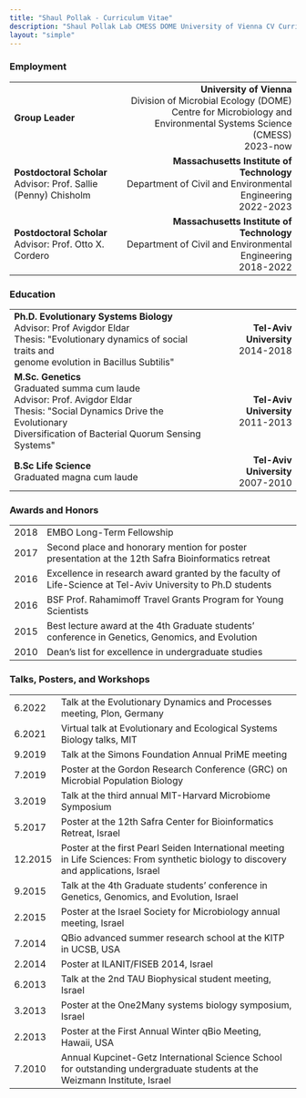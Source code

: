 ```yaml
---
title: "Shaul Pollak - Curriculum Vitae"
description: "Shaul Pollak Lab CMESS DOME University of Vienna CV Curriculum Vitae"
layout: "simple"
---
```


### Employment
|||
|:---|---:|
|**Group Leader**|**University of Vienna**</br>Division of Microbial Ecology (DOME)<br>Centre for Microbiology and Environmental Systems Science (CMESS)</br>2023-now|
|**Postdoctoral Scholar**</br>Advisor: Prof. Sallie (Penny) Chisholm|**Massachusetts Institute of Technology**</br>Department of Civil and Environmental Engineering</br>2022-2023|
|**Postdoctoral Scholar**</br>Advisor: Prof. Otto X. Cordero|**Massachusetts Institute of Technology**</br>Department of Civil and Environmental Engineering</br>2018-2022|

### Education
|||
|:---|---:|
|**Ph.D. Evolutionary Systems Biology**</br>Advisor: Prof Avigdor Eldar</br>Thesis: "Evolutionary dynamics of social traits and</br>genome evolution in Bacillus Subtilis"|**Tel-Aviv University**</br>2014-2018|
|**M.Sc. Genetics**</br>Graduated summa cum laude</br>Advisor: Prof. Avigdor Eldar</br>Thesis: "Social Dynamics Drive the Evolutionary</br>Diversification of Bacterial Quorum Sensing Systems"|**Tel-Aviv University**</br>2011-2013|
|**B.Sc Life Science**</br>Graduated magna cum laude|**Tel-Aviv University**</br>2007-2010|

### Awards and Honors
|||
|:---|:---|
|2018|EMBO Long-Term Fellowship|
|2017|Second place and honorary mention for poster presentation at the 12th Safra Bioinformatics retreat|
|2016|Excellence in research award granted by the faculty of Life-Science at Tel-Aviv University to Ph.D students|
|2016|BSF Prof. Rahamimoff Travel Grants Program for Young Scientists|
|2015|Best lecture award at the 4th Graduate students’ conference in Genetics, Genomics, and Evolution|
|2010|Dean’s list for excellence in undergraduate studies|

### Talks, Posters, and Workshops
|||
|:---|:---|
|6.2022|Talk at the Evolutionary Dynamics and Processes meeting, Plon, Germany|
|6.2021|Virtual talk at Evolutionary and Ecological Systems Biology talks, MIT|
|9.2019|Talk at the Simons Foundation Annual PriME meeting|
|7.2019|Poster at the Gordon Research Conference (GRC) on Microbial Population Biology|
|3.2019|Talk at the third annual MIT-Harvard Microbiome Symposium|
|5.2017|Poster at the 12th Safra Center for Bioinformatics Retreat, Israel|
|12.2015|Poster at the first Pearl Seiden International meeting in Life Sciences: From synthetic biology to discovery and applications, Israel|
|9.2015|Talk at the 4th Graduate students’ conference in Genetics, Genomics, and Evolution, Israel|
|2.2015|Poster at the Israel Society for Microbiology annual meeting, Israel|
|7.2014|QBio advanced summer research school at the KITP in UCSB, USA|
|2.2014|Poster at ILANIT/FISEB 2014, Israel|
|6.2013|Talk at the 2nd TAU Biophysical student meeting, Israel|
|3.2013|Poster at the One2Many systems biology symposium, Israel|
|2.2013|Poster at the First Annual Winter qBio Meeting, Hawaii, USA|
|7.2010|Annual Kupcinet-Getz International Science School for outstanding undergraduate students at the Weizmann Institute, Israel|
